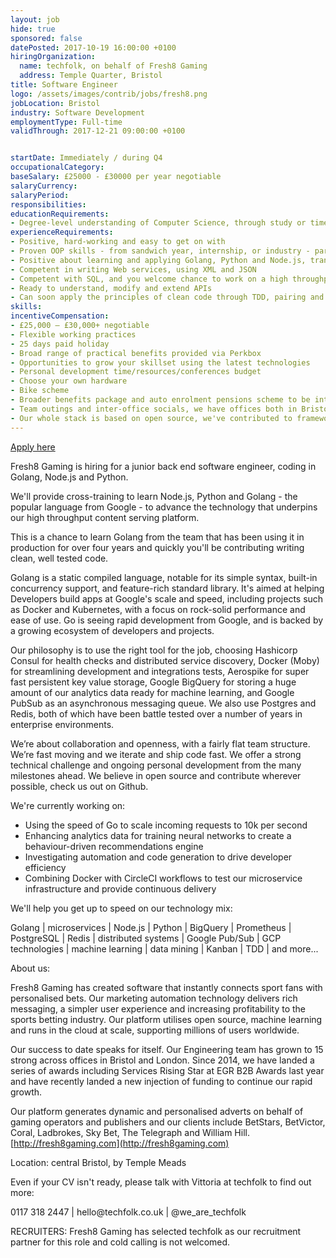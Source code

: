 ```yaml
---
layout: job
hide: true
sponsored: false
datePosted: 2017-10-19 16:00:00 +0100
hiringOrganization:
  name: techfolk, on behalf of Fresh8 Gaming
  address: Temple Quarter, Bristol
title: Software Engineer
logo: /assets/images/contrib/jobs/fresh8.png
jobLocation: Bristol
industry: Software Development
employmentType: Full-time
validThrough: 2017-12-21 09:00:00 +0100


startDate: Immediately / during Q4
occupationalCategory:
baseSalary: £25000 - £30000 per year negotiable
salaryCurrency:
salaryPeriod:
responsibilities:
educationRequirements:
- Degree-level understanding of Computer Science, through study or time industry
experienceRequirements:
- Positive, hard-working and easy to get on with
- Proven OOP skills - from sandwich year, internship, or industry - particularly at the middle and back end layers
- Positive about learning and applying Golang, Python and Node.js, transitioning from Python, Ruby, Scala, Node.js, Clojure, PHP, Java, JavaScript or C++ etc.
- Competent in writing Web services, using XML and JSON
- Competent with SQL, and you welcome chance to work on a high throughput database
- Ready to understand, modify and extend APIs
- Can soon apply the principles of clean code through TDD, pairing and review
skills:
incentiveCompensation:
- £25,000 – £30,000+ negotiable
- Flexible working practices
- 25 days paid holiday
- Broad range of practical benefits provided via Perkbox
- Opportunities to grow your skillset using the latest technologies
- Personal development time/resources/conferences budget
- Choose your own hardware
- Bike scheme
- Broader benefits package and auto enrolment pensions scheme to be introduced late this year
- Team outings and inter-office socials, we have offices both in Bristol and London
- Our whole stack is based on open source, we've contributed to frameworks and plan to share reusable components from our application
---
```



<a class="btn btn--dark" href="http://techfolk.co.uk/current-jobs/software-engineer-learn-go-nodejs-python-central-bristol-tl215
">
    Apply here
</a>

Fresh8 Gaming is hiring for a junior back end software engineer, coding in Golang, Node.js and Python.

We'll provide cross-training to learn Node.js, Python and Golang - the popular language from Google - to advance the technology that underpins our high throughput content serving platform.

This is a chance to learn Golang from the team that has been using it in production for over four years and quickly you'll be contributing writing clean, well tested code.

Golang is a static compiled language, notable for its simple syntax, built-in concurrency support, and feature-rich standard library. It's aimed at helping Developers build apps at Google's scale and speed, including projects such as Docker and Kubernetes, with a focus on rock-solid performance and ease of use. Go is seeing rapid development from Google, and is backed by a growing ecosystem of developers and projects.

Our philosophy is to use the right tool for the job, choosing Hashicorp Consul for health checks and distributed service discovery, Docker (Moby) for streamlining development and integrations tests, Aerospike for super fast persistent key value storage, Google BigQuery for storing a huge amount of our analytics data ready for machine learning, and Google PubSub as an asynchronous messaging queue. We also use Postgres and Redis, both of which have been battle tested over a number of years in enterprise environments.

We’re about collaboration and openness, with a fairly flat team structure. We’re fast moving and we iterate and ship code fast. We offer a strong technical challenge and ongoing personal development from the many milestones ahead. We believe in open source and contribute wherever possible, check us out on Github.

We're currently working on:

- Using the speed of Go to scale incoming requests to 10k per second
- Enhancing analytics data for training neural networks to create a behaviour-driven recommendations engine
- Investigating automation and code generation to drive developer efficiency
- Combining Docker with CircleCI workflows to test our microservice infrastructure and provide continuous delivery

We'll help you get up to speed on our technology mix:

<p>Golang | microservices | Node.js | Python | BigQuery | Prometheus | PostgreSQL | Redis | distributed systems | Google Pub/Sub | GCP technologies | machine learning | data mining | Kanban | TDD | and more...</p>

About us:

Fresh8 Gaming has created software that instantly connects sport fans with personalised bets. Our marketing automation technology delivers rich messaging, a simpler user experience and increasing profitability to the sports betting industry. Our platform utilises open source, machine learning and runs in the cloud at scale, supporting millions of users worldwide.

Our success to date speaks for itself. Our Engineering team has grown to 15 strong across offices in Bristol and London. Since 2014, we have landed a series of awards including Services Rising Star at EGR B2B Awards last year and have recently landed a new injection of funding to continue our rapid growth.

Our platform generates dynamic and personalised adverts on behalf of gaming operators and publishers and our clients include BetStars, BetVictor, Coral, Ladbrokes, Sky Bet, The Telegraph and William Hill. [http://fresh8gaming.com](http://fresh8gaming.com)

Location: central Bristol, by Temple Meads

Even if your CV isn't ready, please talk with Vittoria at techfolk to find out more:

<p>0117 318 2447 | hello@techfolk.co.uk | @we_are_techfolk</p>

RECRUITERS: Fresh8 Gaming has selected techfolk as our recruitment partner for this role and cold calling is not welcomed.
